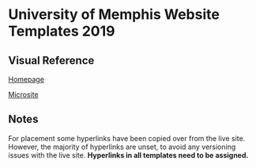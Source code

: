 # University of Memphis Website Templates 2019

## Visual Reference

[Homepage](http://demo.stakt.com/uofm2019/homepage.html)

[Microsite](http://demo.stakt.com/uofm2019/microsite.html)

## Notes

For placement some hyperlinks have been copied over from the live site. However, the majority of hyperlinks are unset, to avoid any versioning issues with the live site. **Hyperlinks in all templates need to be assigned.**